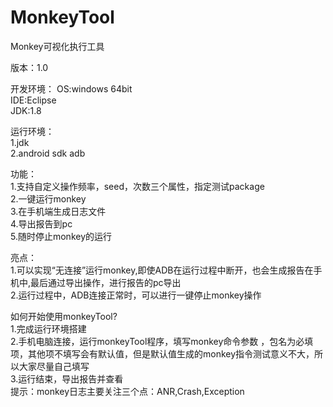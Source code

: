 # MonkeyTool

Monkey可视化执行工具   

版本：1.0

开发环境：
OS:windows 64bit   
IDE:Eclipse  
JDK:1.8  

运行环境：  
1.jdk  
2.android sdk adb   
  
功能：   
1.支持自定义操作频率，seed，次数三个属性，指定测试package  
2.一键运行monkey  
3.在手机端生成日志文件  
4.导出报告到pc  
5.随时停止monkey的运行  

亮点：  
1.可以实现“无连接”运行monkey,即使ADB在运行过程中断开，也会生成报告在手机中,最后通过导出操作，进行报告的pc导出    
2.运行过程中，ADB连接正常时，可以进行一键停止monkey操作      

如何开始使用monkeyTool?   
1.完成运行环境搭建  
2.手机电脑连接，运行monkeyTool程序，填写monkey命令参数 ，包名为必填项，其他项不填写会有默认值，但是默认值生成的monkey指令测试意义不大，所以大家尽量自己填写      
3.运行结束，导出报告并查看   
提示：monkey日志主要关注三个点：ANR,Crash,Exception  





 


